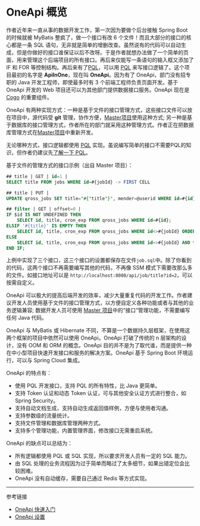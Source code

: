 # OneApi 概览

作者近年来一直从事的数据开发工作，第一次因为要做个后台接触 Spring Boot 的时候就被 MyBatis 整疯了，做一个接口有改 6 个文件！而且大部分的接口的核心都是一条 SQL 语句，无非就是简单的增删改查。虽然说有的代码可以自动生成，但是你做好的接口谁保证以后不改呀。于是作者就想办法做了一个简单的页面，用来管理这个后端项目的所有接口。再后来仅能写一条语句的输入框又添加了 IF 和 FOR 等控制结构。再后来有了[PQL](/pql/overview.md)，可以用 [PQL](/pql/overview.md) 来写接口逻辑了。这个项目最初的名字是 **ApiInOne**，现在叫 **OneApi**。因为有了 OneApi，部门没有招专职的 Java 开发工程师，即使最多时有 3 个前端工程师负责页面开发。基于 OneApi 开发的 Web 项目还可以为其他部门提供数据接口服务。OneApi 现在是 [Cogo](/cogo/overview.md) 的重要组件。

OneApi 有两种实现方式：一种是基于文件的接口管理方式，这些接口文件可以放在项目中，源代码受 **git** 管理，协作方便，[Master项目](/master/overview.md)使用这种方式; 另一种是基于数据库的接口管理方式，作者所在的部门就采用这种管理方式。作者正在把数据库管理方式在[Master项目](/master/overview.md)中重新开发。

无论哪种方式，接口逻辑都使用 [PQL](/pql/overview.md) 实现。虽说编写简单的接口不需要PQL的知识，但作者仍建议先[了解一下 PQL](/pql/overview.md)。

基于文件的管理方式的接口示例（出自 Master 项目）：

```sql
## title | GET | id=1 |
SELECT title FROM jobs WHERE id=#{jobId} -> FIRST CELL

## title | PUT |
UPDATE qross_jobs SET title="#{"title"}", mender=@userid WHERE id=#{id}

## filter | GET | offset=0 |
IF $id IS NOT UNDEFINED THEN
    SELECT id, title, cron_exp FROM qross_jobs WHERE id=#{id};
ELSIF '#{title}' IS EMPTY THEN
    SELECT id, title, cron_exp FROM qross_jobs WHERE id<>#{jobId} ORDER BY id ASC LIMIT #{offset}, 15;
ELSE
    SELECT id, title, cron_exp FROM qross_jobs WHERE id<>#{jobId} AND title LIKE '%#{title}%' ORDER BY id ASC LIMIT #{offset}, 15;
END IF;
```

上例中实现了三个接口，这三个接口的设置都保存在文件`job.sql`中。除了你看到的代码，这两个接口不再需要编写其他的代码，不再像 SSM 模式下需要改那么多的文件。如接口地址可以是 `http://localhost:8080/api/job/title?id=2`，可以按需自定义。

OneApi 可以极大的提高后端开发的效率，减少大量重复代码的开发工作。作者建议开发人员使用基于文件的接口管理方式，以方便自定义各种功能或者与其他的业务逻辑兼容; 数据开发人员可使用 [Master 项目](/master/overview.md)中的“接口”管理功能，不需要编写任何 Java 代码。

OneApi 与 MyBatis 或 Hibernate 不同，不算是一个数据持久层框架，在使用这两个框架的项目中依然可以使用 OneApi。OneApi 打破了传统的 n 层架构的设计，没有 OOM 和 ORM 的概念。OneApi 目的并不是为了取代谁，而是提供一种在中小型项目快速开发接口和服务的解决方案。OneApi 基于 Spring Boot 环境运行，可以与 Spring Cloud 集成。

OneApi 的特点有：

* 使用 PQL 开发接口，支持 PQL 的所有特性，比 Java 更简单。
* 支持 Token 认证和动态 Token 认证，可与其他安全认证方式进行整合，如 Spring Security。
* 支持自动文档生成，支持自动生成返回值样例，方便与使用者沟通。
* 支持参数级的流量统计。
* 支持文件管理和数据库管理两种方式。
* 支持多个管理功能，内置管理界面，修改接口无需重启系统。

OneApi 的缺点可以总结为：

* 所有逻辑都使用 PQL 或 SQL 实现，所以要求开发人员有一定的 SQL 能力。
* 由 SQL 处理的业务流程因为过于简单而略过了太多细节，如果出错定位会比较困难。
* OneApi 没有自动缓存，需要自己通过 Redis 等方式实现。

---
参考链接

* [OneApi 快速入门](/oneapi/quick.md)
* [OneApi 设置](/oneapi/setup.md)